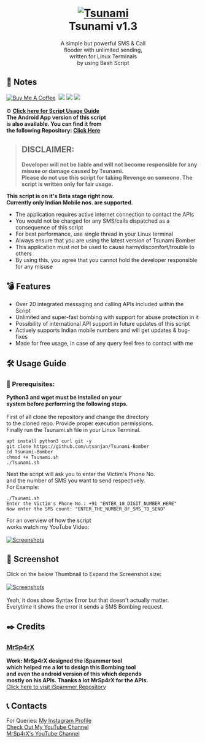 <h1 align="center">
  <br>
  <a href="https://github.com/utsanjan/Tsunami-Bomber">
  <img src="https://lh3.googleusercontent.com/-B7t6k6KbV2Y/YJRP6aDUcFI/AAAAAAAAgtE/9fnBeyq5whEXRcuVVFEq6BgJdBrcVJBCQCLcBGAsYHQ/s16000/splash.png"
  alt="Tsunami">
  </a><br>
  Tsunami v1.3
  <br>
</h1>  

<p align="center">A simple but powerful SMS & Call
<br>flooder with unlimited sending,
<br>written for Linux Terminals<br>by using Bash Script</p>

## 📝 Notes
[![Buy Me A Coffee](https://img.shields.io/open-vsx/stars/redhat/java?color=D8B024&label=buy%20me%20a%20coffee&style=plastic)](https://www.buymeacoffee.com/utsanjan)‎ ‎
[![](https://img.shields.io/github/languages/count/utsanjan/Tsunami-Bomber?style=plastic)](https://github.com/utsanjan/Tsunami-Bomber/search?l=shell)‎ ‎
[![](https://img.shields.io/github/license/utsanjan/Tsunami-Bomber?logoColor=red&style=plastic)](https://github.com/utsanjan/Tsunami-Bomber/blob/main/LICENSE)‎ ‎
[![](https://img.shields.io/github/languages/top/utsanjan/Tsunami-Bomber?color=light%20green&style=plastic)](https://github.com/utsanjan/Tsunami-Bomber)‎ ‎ <br><br>
⚙ **[Click here for Script Usage Guide](#%EF%B8%8F-usage-guide)** <br>
**The Android App version of this script<br>
is also available. You can find it from<br>
the following Repository: [Click Here](https://github.com/utsanjan/Tsunami-Bomber-Android/)** <br>

> ## DISCLAIMER:
> **Developer will not be liable and will not become
responsible for any misuse or damage caused by Tsunami.**  
**Please do not use this script for taking Revenge on someone. The script is written only for fair usage.**

**This script is on it's Beta stage right now.<br>
Currently only Indian Mobile nos. are supported.**

- The application requires active internet connection to contact the APIs
- You would not be charged for any SMS/calls dispatched as a consequence of this script
- For best performance, use single thread in your Linux terminal
- Always ensure that you are using the latest version of Tsunami Bomber
- This application must not be used to cause harm/discomfort/trouble to others
- By using this, you agree that you cannot hold the developer responsible for any misuse

## 💣 Features

- Over 20 integrated messaging and calling APIs included within the Script
- Unlimited and super-fast bombing with support for abuse protection in it
- Possibility of international API support in future updates of this script
- Actively supports Indian mobile numbers and will get updates & bug-fixes
- Made for free usage, in case of any query feel free to contact with me

## 🛠️ Usage Guide

### 🔴 Prerequisites: <br>
**Python3 and wget must be installed on your<br>
system before performing the following steps.**<br><br>
First of all clone the repository and change the directory<br>
to the cloned repo. Provide proper execution permissions.<br>
Finally run the Tsunami.sh file in your Linux Terminal.<br>

```
apt install python3 curl git -y
git clone https://github.com/utsanjan/Tsunami-Bomber
cd Tsunami-Bomber
chmod +x Tsunami.sh
./Tsunami.sh
```
Next the script will ask you to enter the Victim's Phone No.<br>
and the number of SMS you want to send respectively.
<br>For Example:<br>

```
./Tsunami.sh
Enter the Victim's Phone No.: +91 "ENTER_10_DIGIT_NUMBER_HERE"
Now enter the SMS count: "ENTER_THE_NUMBER_OF_SMS_TO_SEND"
```
For an overview of how the script<br>
works watch my YouTube Video:<br><br>
<a href="https://www.youtube.com/watch?v=YCV0tsNLoFY"><img alt="Screenshots" title="Screenshots" src="https://1.bp.blogspot.com/-fUsNpr6iiMA/YH-5Z2WZW6I/AAAAAAAAfWQ/fwcyrPr1Hycob5AJyUE1i4PbKxZDTkHdgCLcBGAsYHQ/w320-h181/Tsunami.png"/></a>

## 📸 Screenshot

Click on the below Thumbnail to Expand the Screenshot size: <br><br>
<a href="https://lh3.googleusercontent.com/-8DV2Hi6oTZU/YMKsFrMg9SI/AAAAAAAAh-E/UH51RHgps4Ad4Zn1HtZbjFf-VEEsO2gIQCLcBGAsYHQ/s16000/Tsunami.jpg" target="_blank"><img alt="Screenshots" title="Screenshots" src="https://lh3.googleusercontent.com/-yIspP0o2vn4/YMKrRIvEU1I/AAAAAAAAh94/QZaLCeg717MMDkx7tkiVf0OVKiWTU-msgCLcBGAsYHQ/w400-h338/download.png"/></a><br><br>
Yeah, it does show Syntax Error but that doesn't actually matter.<br>
Everytime it shows the error it sends a SMS Bombing request.

## ✒️ Credits 
### [MrSp4rX](https://github.com/MrSp4rX)<br>
**Work: MrSp4rX designed the iSpammer tool<br>
which helped me a lot to design this Bombing tool<br>
and even the android version of this which depends<br>
mostly on his APIs. Thanks a lot MrSp4rX for the APIs.** <br>
[Click here to visit iSpammer Repository](https://github.com/MrSp4rX/iSpammer)

## 📞 Contacts 

For Queries: [My Instagram Profile](https://www.instagram.com/utsanjan/)  <br>
[Check Out My YouTube Channel](https://www.youtube.com/DopeSatan) <br>
[MrSp4rX's YouTube Channel](https://www.youtube.com/c/D4rkH4cker5)
